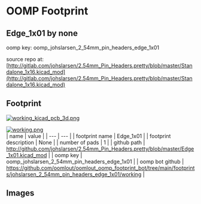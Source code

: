 # OOMP Footprint  
## Edge_1x01  by none  
  
oomp key: oomp_johslarsen_2_54mm_pin_headers_edge_1x01  
  
source repo at: [http://gitlab.com/johslarsen/2.54mm_Pin_Headers.pretty/blob/master/Standalone_1x16.kicad_mod](http://gitlab.com/johslarsen/2.54mm_Pin_Headers.pretty/blob/master/Standalone_1x16.kicad_mod)  
## Footprint  
  
[![working_kicad_pcb_3d.png](working_kicad_pcb_3d_600.png)](working_kicad_pcb_3d.png)  
  
[![working.png](working_600.png)](working.png)  
| name | value | 
| --- | --- | 
| footprint name | Edge_1x01 | 
| footprint description | None | 
| number of pads | 1 | 
| github path | http://github.com/johslarsen/2.54mm_Pin_Headers.pretty/blob/master/Edge_1x01.kicad_mod | 
| oomp key | oomp_johslarsen_2_54mm_pin_headers_edge_1x01 | 
| oomp bot github | https://github.com/oomlout/oomlout_oomp_footprint_bot/tree/main/footprints/johslarsen_2_54mm_pin_headers_edge_1x01/working | 
## Images  
